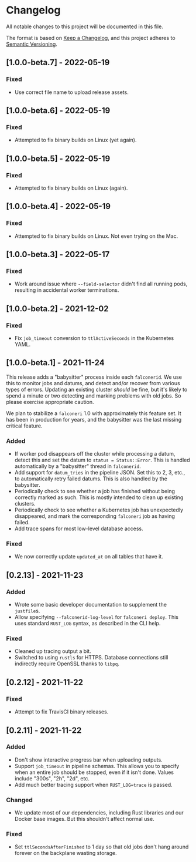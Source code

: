 # Changelog

All notable changes to this project will be documented in this file.

The format is based on [Keep a Changelog](https://keepachangelog.com/en/1.0.0/),
and this project adheres to [Semantic Versioning](https://semver.org/spec/v2.0.0.html).

## [1.0.0-beta.7] - 2022-05-19

### Fixed

- Use correct file name to upload release assets.

## [1.0.0-beta.6] - 2022-05-19

### Fixed

- Attempted to fix binary builds on Linux (yet again).

## [1.0.0-beta.5] - 2022-05-19

### Fixed

- Attempted to fix binary builds on Linux (again).

## [1.0.0-beta.4] - 2022-05-19

### Fixed

- Attempted to fix binary builds on Linux. Not even trying on the Mac.

## [1.0.0-beta.3] - 2022-05-17

### Fixed

- Work around issue where `--field-selector` didn't find all running pods, resulting in accidental worker terminations.

## [1.0.0-beta.2] - 2021-12-02

### Fixed

- Fix `job_timeout` conversion to `ttlActiveSeconds` in the Kubernetes YAML.

## [1.0.0-beta.1] - 2021-11-24

This release adds a "babysitter" process inside each `falconerid`. We use this to monitor jobs and datums, and detect and/or recover from various types of errors. Updating an existing cluster _should_ be fine, but it's likely to spend a minute or two detecting and marking problems with old jobs. So please exercise appropriate caution.

We plan to stabilize a `falconeri` 1.0 with approximately this feature set. It has been in production for years, and the babysitter was the last missing critical feature.

### Added

- If worker pod disappears off the cluster while processing a datum, detect this and set the datum to `status = Status::Error`. This is handled automatically by a "babysitter" thread in `falconerid`.
- Add support for `datum_tries` in the pipeline JSON. Set this to 2, 3, etc., to automatically retry failed datums. This is also handled by the babysitter.
- Periodically check to see whether a job has finished without being correctly marked as such. This is mostly intended to clean up existing clusters.
- Periodically check to see whether a Kubernetes job has unexpectedly disappeared, and mark the corresponding `falconeri` job as having failed.
- Add trace spans for most low-level database access.

### Fixed

- We now correctly update `updated_at` on all tables that have it.

## [0.2.13] - 2021-11-23

### Added

- Wrote some basic developer documentation to supplement the `justfile`s.
- Allow specifying `--falconerid-log-level` for `falconeri deploy`. This uses standard `RUST_LOG` syntax, as described in the CLI help. 

### Fixed

- Cleaned up tracing output a bit.
- Switched to using `rustls` for HTTPS. Database connections still indirectly require OpenSSL thanks to `libpq`.

## [0.2.12] - 2021-11-22

### Fixed

- Attempt to fix TravisCI binary releases.

## [0.2.11] - 2021-11-22

### Added

- Don't show interactive progress bar when uploading outputs.
- Support `job_timeout` in pipeline schemas. This allows you to specify when an entire job should be stopped, even if it isn't done. Values include "300s", "2h", "2d", etc.
- Add much better tracing support when `RUST_LOG=trace` is passed.

### Changed

- We update most of our dependencies, including Rust libraries and our Docker base images. But this shouldn't affect normal use.

### Fixed

- Set `ttlSecondsAfterFinished` to 1 day so that old jobs don't hang around forever on the backplane wasting storage.
